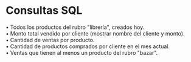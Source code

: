 # Consultas SQL

• Todos los productos del rubro "librería", creados hoy.  </br>
• Monto total vendido por cliente (mostrar nombre del cliente y monto).  </br>
• Cantidad de ventas por producto.  </br>
• Cantidad de productos comprados por cliente en el mes actual.  </br>
• Ventas que tienen al menos un producto del rubro "bazar".   </br>
